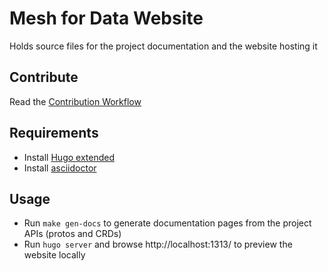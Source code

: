 # Mesh for Data Website

Holds source files for the project documentation and the website hosting it

## Contribute 

Read the [Contribution Workflow](https://ibm.github.io/the-mesh-for-data/contribute/documentation/workflow/)

## Requirements

- Install [Hugo extended](https://gohugo.io/getting-started/installing/)
- Install [asciidoctor](https://asciidoctor.org/docs/install-toolchain/) 

## Usage

- Run `make gen-docs` to generate documentation pages from the project APIs (protos and CRDs)
- Run `hugo server` and browse http://localhost:1313/ to preview the website locally

